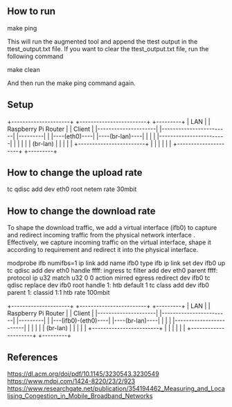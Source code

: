 ## How to run

  make ping

This will run the augmented tool and append the ttest output in the ttest_output.txt file.
If you want to clear the ttest_output.txt file, run the following command

  make clean
  
And then run the make ping command again.
## Setup
+---------------------+              +------------------------+                +---------+
|         LAN         |              | Raspberry Pi Router    |                |  Client |
|---------------------|              |------------------------|                |---------|
|                     |----(eth0)----|                        |----(br-lan)----|         |
|                     |              |------------------------|                |         |
|                     |              |        (br-lan)        |                |         |
|                     |              +------------------------+                |         |
|                     |                                                        |         |
+---------------------+                                                        +---------+


## How to change the upload rate 
  tc qdisc add dev eth0 root netem rate 30mbit

## How to change the download rate
To shape the download traffic, we add a virtual interface (ifb0) to capture and redirect incoming traffic from the physical network interface . Effectively, we capture incoming traffic on the virtual interface, shape it according to requirement and redirect it into the physical interface.

  modprobe ifb numifbs=1
  ip link add name ifb0 type ifb
  ip link set dev ifb0 up
  tc qdisc add dev eth0 handle ffff: ingress
  tc filter add dev eth0 parent ffff: protocol ip u32 match u32 0 0 action mirred egress redirect dev ifb0
  tc qdisc replace dev ifb0 root handle 1: htb default 1
  tc class add dev ifb0 parent 1: classid 1:1 htb rate 100mbit


+---------------------+                    +------------------------+                +---------+
|         LAN         |                    | Raspberry Pi Router    |                |  Client |
|---------------------|                    |------------------------|                |---------|
|                     |---(ifb0)-(eth0)----|                        |----(br-lan)----|         |
|                     |                    |------------------------|                |         |
|                     |                    |        (br-lan)        |                |         |
|                     |                    +------------------------+                |         |
|                     |                                                              |         |
+---------------------+                                                              +---------+


## References
  https://dl.acm.org/doi/pdf/10.1145/3230543.3230549
  https://www.mdpi.com/1424-8220/23/2/923
  https://www.researchgate.net/publication/354194462_Measuring_and_Localising_Congestion_in_Mobile_Broadband_Networks

